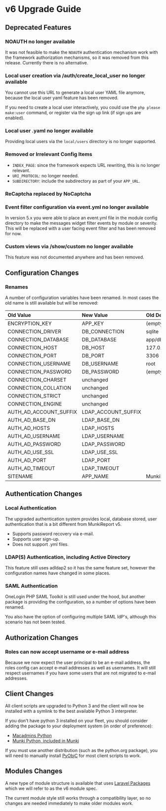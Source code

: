 # v6 Upgrade Guide #

## Deprecated Features ##

### NOAUTH no longer available ###

It was not feasible to make the `NOAUTH` authentication mechanism work with the framework authorization mechanisms, so
it was removed from this release. Currently there is no alternative.

### Local user creation via /auth/create_local_user no longer available ###

You cannot use this URL to generate a local user YAML file anymore, because the local user yaml feature has been removed.

If you need to create a local user interactively, you could use the `php please make:user` command, or register via
the sign up link (if sign ups are enabled).

### Local user .yaml no longer available ###

Providing local users via the `local/users` directory is no longer supported.

### Removed or Irrelevant Config Items ###

- `INDEX_PAGE`: since the framework expects URL rewriting, this is no longer relevant.
- `URI_PROTOCOL`: no longer needed.
- `SUBDIRECTORY`: include the subdirectory as part of your `APP_URL`.

### ReCaptcha replaced by NoCaptcha ###


### Event filter configuration via event.yml no longer available ###

In version 5.x you were able to place an event.yml file in the module config directory to make the messages widget
filter events by module or severity. This will be replaced with a user facing event filter and has been removed for now.

### Custom views via /show/custom no longer available ###

This feature was not documented anywhere and has been removed.

## Configuration Changes ##

### Renames ###

A number of configuration variables have been renamed. In most cases the old name is still available
but will be removed:

| Old Value              | New Value           | Old Default      | New Default              |
| :--------------------- | :------------------ | :--------------- | :----------------------- |
| ENCRYPTION_KEY         | APP_KEY             | (empty)          | (generated)              |
| CONNECTION_DRIVER      | DB_CONNECTION       | sqlite           | sqlite                   |
| CONNECTION_DATABASE    | DB_DATABASE         | app/db/db.sqlite | database/database.sqlite |
| CONNECTION_HOST        | DB_HOST             | 127.0.0.1        | localhost                |
| CONNECTION_PORT        | DB_PORT             | 3306             | 3306                     |
| CONNECTION_USERNAME    | DB_USERNAME         | root             | root                     |
| CONNECTION_PASSWORD    | DB_PASSWORD         | (empty)          | (empty)                  |
| CONNECTION_CHARSET     | unchanged           |                  |                          |
| CONNECTION_COLLATION   | unchanged           |                  |                          |
| CONNECTION_STRICT      | unchanged           |                  |                          |
| CONNECTION_ENGINE      | unchanged           |                  |                          |
| AUTH_AD_ACCOUNT_SUFFIX | LDAP_ACCOUNT_SUFFIX |                  | (empty)                  |
| AUTH_AD_BASE_DN        | LDAP_BASE_DN        |
| AUTH_AD_HOSTS          | LDAP_HOSTS          |
| AUTH_AD_USERNAME       | LDAP_USERNAME       |
| AUTH_AD_PASSWORD       | LDAP_PASSWORD       |
| AUTH_AD_USE_SSL        | LDAP_USE_SSL        |
| AUTH_AD_PORT           | LDAP_PORT           |
| AUTH_AD_TIMEOUT        | LDAP_TIMEOUT        |
| SITENAME               | APP_NAME            | MunkiReport      | MunkiReport              |


## Authentication Changes ##

### Local Authentication ###

The upgraded authentication system provides local, database stored, user authentication that is 
a bit different from MunkiReport v5.

- Supports password recovery via e-mail.
- Supports user sign-up.
- Does not support .yml files.

### LDAP(S) Authentication, including Active Directory ###

This feature still uses adldap2 so it has the same feature set, however the configuration names have 
changed in some places.

### SAML Authentication ###

OneLogin PHP SAML Toolkit is still used under the hood, but another package is providing the configuration,
so a number of options have been renamed.

You also have the option of configuring multiple SAML IdP's, although this scenario has not been tested.

## Authorization Changes ##

### Roles can now accept username or e-mail address ###

Because we now expect the user principal to be an e-mail address, the roles config can accept e-mail addresses as
well as usernames. It will still respect usernames if you have some users that are not migrated to e-mail addresses.


## Client Changes ##

All client scripts are upgraded to Python 3 and the client will now be installed with a symlink to the 
best available Python 3 interpreter.

If you don't have python 3 installed on your fleet, you should consider adding the package to your deployment
system (in order of preference):

- [Macadmins Python](https://github.com/macadmins/python/releases)
- [Munki Python, included in Munki](https://github.com/munki/munki/releases)

If you must use another distribution (such as the python.org package), you will need to manually install [PyObjC](https://pypi.org/project/pyobjc/) for
most client scripts to work.

## Modules Changes ##

A new type of module structure is available that uses [Laravel Packages](https://laravel.com/docs/8.x/packages)
which we will refer to as the v6 module spec.

The current module style still works through a compatibility layer, so no changes are needed immediately
to make older modules work.


